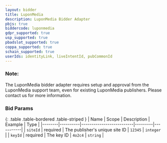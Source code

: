 ```yaml
---
layout: bidder
title: LuponMedia
description: LuponMedia Bidder Adapter
pbjs: true
biddercode: luponmedia
gdpr_supported: true
usp_supported: true
pbadslot_supported: true
coppa_supported: true
schain_supported: true
userIds: identityLink, liveIntentId, pubCommonId
---
```


### Note:
The LuponMedia bidder adapter requires setup and approval from the LuponMedia support team, even for existing LuponMedia publishers. Please contact us for more information.

### Bid Params

{: .table .table-bordered .table-striped }
| Name   | Scope    | Description              | Example | Type      |
|--------|----------|--------------------------|---------|-----------|
| `siteId`  | required | The publisher's unique site ID | `12345`   | `integer` |
| `keyId` | required | The key ID              | `4o2c4` | `string` |
